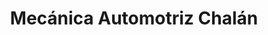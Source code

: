 ---
title: "Mecánica Automotriz Chalán"
url: /loja-ecuador/mecanica-automotriz-chalan/
shop: Autowerkstatt
---